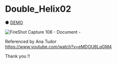 # Double_Helix02

● <a href="https://hisamikurita.github.io/Double_Helix02/dist">DEMO</a>

![FireShot Capture 108 - Document - ](https://user-images.githubusercontent.com/47776346/71554412-ed522780-2a61-11ea-80ff-23eeefed8ba8.png)

Referenced by Ana Tudor<br>
https://www.youtube.com/watch?v=eMDOU8LqGM4

Thank you !!
